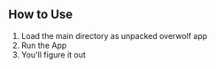 ## How to Use

1) Load the main directory as unpacked overwolf app
2) Run the App
3) You'll figure it out
